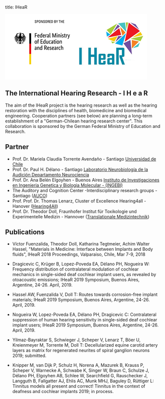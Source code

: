 title: IHeaR


![IHeaRbmbflogo](IHeaR_bmbf_Logo.png)  


## The International Hearing Research - I H e a R 
The aim of the IHeaR project is the hearing research as well as the hearing restoration with the disciplines of health, biomedicine and biomedical engineering. Cooperation partners (see below) are planning a long-term establishment of a "German-Chilean hearing research center". This collaboration is sponsored by the German Federal Ministry of Education and Research.




## Partner

* Prof. Dr. Mariela Claudia Torrente Avendaño - Santiago [Universidad de Chile](http://www.uchile.cl/)
* Prof. Dr. Paul H. Délano - Santiago [Laboratorio Neurobiología de la Audición Departamento Neurociencia](http://www.audicion.cl/)
* Prof. Dr. Ana Belén Elgoyhen - Buenos Aires [Instituto de Investigaciones en Ingenieria Genetica y Biologia Molecular - (INGEBI)](http://ingebi-conicet.gov.ar/es_fisiologia-y-genetica-de-la-audicion/)
* The Auditory and Cognition Center -Interdisciplinary research groups - Santiago ([AUCO](http://www.auco.cl/))
* Prof. Prof. Dr. Thomas Lenarz, Cluster of Excellence Hearing4all - Hanover ([Hearing4All](http://hearing4all.eu/EN/))
* Prof. Dr. Theodor Doll, Fraunhofer Institut für Toxikologie und Experimentelle Medizin - Hannover ([Translationale Medizintechnik](https://www.item.fraunhofer.de/de/angebot/medizintechnik.html/))

## Publications

* Víctor Fuenzalida, Theodor Doll, Katharina Tegtmeier, Achim Walter Hassel, "Materials in Medicine: Interface between Implants and Body fluids", IHeaR 2018 Proceedings, Valparaiso, Chile, Mar 7-9, 2018

* Dragicevic C, Krüger B, Lopez-Poveda EA, Délano PH, Nogueira W: Frequency distribution of contralateral modulation of cochlear mechanics in single-sided deaf cochlear implant users, as revealed by otoacoustic emissions; IHeaR 2019 Symposium, Buenos Aires, Argentine, 24-26. April, 2019. 

* Hassel AW, Fuenzalida V, Doll T: Routes towards corrosion-free implant materials; IHeaR 2019 Symposium, Buenos Aires, Argentine, 24-26. April, 2019.

* Nogueira W, Lopez-Poveda EA, Délano PH, Dragicevic C: Contralateral suppression of human hearing sensitivity in single-sided deaf cochlear implant users; IHeaR 2019 Symposium, Buenos Aires, Argentine, 24-26. April, 2019. 

* Yilmaz-Bayraktar S, Schwieger J, Scheper V, Lenarz T, Böer U, Kreienmeyer M, Torrente M, Doll T:  Decellularized equine carotid artery layers as matrix for regenerated neurites of spiral ganglion neurons 2019; submitted.

* Knipper M, van Dijk P, Schulz H, Norena A, Mazurek B, Krauss P, Scheper V, Warnecke A, Schwabe K, Singer W, Braun C, Schulze J, Délano PH, Elgoyhen AB, Schlee W, Searchfield G, Rauschecker J, Langguth B, Fallgatter AJ, Ehlis AC, Munk MHJ, Baguley D, Rüttiger L: Tinnitus models all present and correct! Tinnitus in the context of deafness and cochlear implants 2019; in process.


